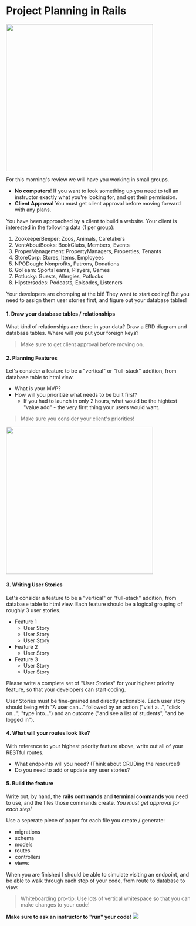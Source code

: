 # Project Planning in Rails
<img src="https://media.giphy.com/media/lfbxexWy71b6U/giphy.gif" width=400>

For this morning's review we will have you working in small groups.

* **No computers**! If you want to look something up you need to tell an instructor exactly what you're looking for, and get their permission.
* **Client Approval** You must get client approval before moving forward with any plans.

You have been approached by a client to build a website. Your client is interested in the following data (1 per group):

1. ZookeeperBeeper: Zoos, Animals, Caretakers
1. VentAboutBooks: BookClubs, Members, Events
1. ProperManagement: PropertyManagers, Properties, Tenants
1. StoreCorp: Stores, Items, Employees
1. NPODough: Nonprofits, Patrons, Donations
1. GoTeam: SportsTeams, Players, Games
1. Potlucky: Guests, Allergies, Potlucks
1. Hipstersodes: Podcasts, Episodes, Listeners

Your developers are chomping at the bit! They want to start coding! But you need to assign them user stories first, and figure out your database tables!

#### 1. Draw your database tables / relationships
What kind of relationships are there in your data? Draw a ERD diagram and database tables. Where will you put your foreign keys?

> Make sure to get client approval before moving on.

#### 2. Planning Features
Let's consider a feature to be a "vertical" or "full-stack" addition, from database table to html view.

* What is your MVP?
* How will you prioritize what needs to be built first?
    * If you had to launch in only 2 hours, what would be the hightest "value add" - the very first thing your users would want.

> Make sure you consider your client's priorities!

<img src="http://squarism.com/uploads/2014/11/agile_car.png" width=400>

#### 3. Writing User Stories
Let's consider a feature to be a "vertical" or "full-stack" addition, from database table to html view. Each feature should be a logical grouping of roughly 3 user stories.

- Feature 1
    + User Story
    + User Story
    + User Story
- Feature 2
    + User Story
- Feature 3
    + User Story
    + User Story

Please write a complete set of "User Stories" for your highest priority feature, so that your developers can start coding.

User Stories must be fine-grained and directly actionable. Each user story should being with "A user can..." followed by an action ("visit a...", "click on...", "type into...") and an outcome ("and see a list of students", "and be logged in").

#### 4. What will your routes look like?
With reference to your highest priority feature above, write out all of your RESTful routes. 

* What endpoints will you need? (Think about CRUDing the resource!)
* Do you need to add or update any user stories?

#### 5. Build the feature
Write out, by hand, the **rails commands** and **terminal commands** you need to use, and the files those commands create. _You must get approval for each step!_

Use a seperate piece of paper for each file you create / generate:
* migrations
* schema
* models
* routes
* controllers
* views

When you are finished I should be able to simulate visiting an endpoint, and be able to walk through each step of your code, from route to database to view.

> Whiteboarding pro-tip: Use lots of vertical whitespace so that you can make changes to your code!

**Make sure to ask an instructor to "run" your code!**
<img src="https://media.giphy.com/media/vq4q4LqJv3Qcg/giphy.gif" widht=400>
